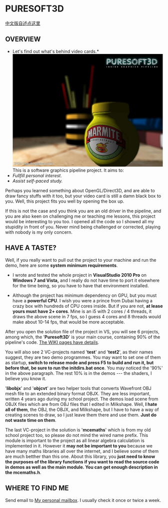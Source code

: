 # PURESOFT3D  
[中文版自述点这里](https://github.com/CallMeZhou/Puresoft3D/wiki/Readme-in-Chinese)  
  
## OVERVIEW  
  
* Let's find out what's behind video cards.*  
![](https://github.com/CallMeZhou/Puresoft3D/blob/master/cover.jpg)  
This is a software graphics pipeline project. It aims to:  
* *Fullfill personal interest.*  
* *Assist self-paced study.*  
  
Perhaps you learned something about OpenGL/Direct3D, and are able to draw fancy stuffs with it too, but your video card is still a damn black box to you. Well, this project fits you well by opening the box up.  
  
If this is not the case and you think you are an old driver in the pipeline, and you are also keen on challenging me or teaching me lessons, this project would be interesting to you too. I opened all the code so I showed all my stupidity in front of you. Never mind being challenged or corrected, playing with nobody is my only concern.  
  
## HAVE A TASTE?  
  
Well, if you really want to pull out the project to your machine and run the demo, here are some **system minimum requirements**.  
* I wrote and tested the whole project in **VisualStudio 2010 Pro** on **Windows 7 and Vista,** and I really do not have time to port it elsewhere for the time being, so you have to have that environment installed.  
  
* Although the project has minimum dependency on GPU, but you must have a **powerful CPU**. I wish you were a prince from Dubai having a crazy box with hundreds of CPU cores inside. But if you are not, **at lease yours must have 2+ cores**. Mine is an i5 with 2 cores / 4 threads, it draws the above scene in 7 fps, so I guess 4 cores and 8 threads would make about 10-14 fps, that would be more acceptable.  
  
After you open the solution file of the project in VS, you will see 6 projects, among which, the '**Puresoft3D**' is your main course, containing 90% of the pipeline's code. [The WIKI pages have details](https://github.com/CallMeZhou/Puresoft3D/wiki).  
  
You will also see 2 VC-projects named '**test**' and '**test2**', as their names suggest, they are two demo programmes. You may want to set one of them as startup, **switch to release mode and press F5 to build and run it, but before that, be sure to run the initdirs.bat once**. You may noticed the '90%' in the above paragraph. The rest 10% is in the demos --- the shaders, I believe you know it.  
  
'**libobjx**' and '**objcvt**' are two helper tools that converts Wavefront OBJ mesh file to an extended binary format OBJX. They are less important, written 4 years ago during my school project. The demos load scene from OBJX files which are from OBJ files that I edited in Milkshape. Well, **I hate all of them**, the OBJ, the OBJX, and Milkshape, but I have to have a way of creating scenes to draw, so I just leave them there and use them. **Just do not waste time on them**.  
  
The last VC-project in the solution is '**mcemaths**' which is from my old school project too, so please do not mind the wired name prefix. This module is important to the project as all linear algebra calculation is implemented in it. However it **may not be important to you** because we have many maths libraries all over the internet, and I believe some of them are much betther than this one. About this library, you **just need to know the purposes of the library functions if you want to read the source code in demos as well as the main module. You can get enough description in the mcemaths.h**.  
  
## WHERE TO FIND ME  
  
Send email to [My personal mailbox](mailto:agedboy@sina.com). I usually check it once or twice a week.
